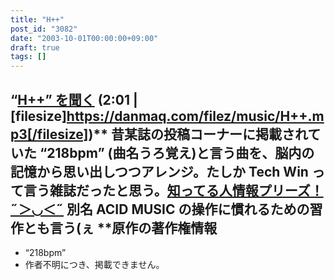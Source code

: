 ```yaml
---
title: "H++"
post_id: "3082"
date: "2003-10-01T00:00:00+09:00"
draft: true
tags: []
---
```



## “[H++” を聞く](https://danmaq.com/filez/music/H++.mp3) (2:01 | [filesize]https://danmaq.com/filez/music/H++.mp3[/filesize])** 昔某誌の投稿コーナーに掲載されていた “218bpm” (曲名うろ覚え)と言う曲を、脳内の記憶から思い出しつつアレンジ。たしか Tech Win って言う雑誌だったと思う。[知ってる人情報プリーズ！ ˶＞◡＜˶](https://twitter.com/danmaq) 別名 ACID MUSIC の操作に慣れるための習作とも言う(ぇ  **原作の著作権情報

  * “218bpm”
  * 作者不明につき、掲載できません。
